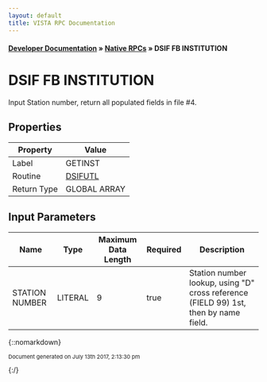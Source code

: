 ```yaml
---
layout: default
title: VISTA RPC Documentation
---
```


#### [Developer Documentation](../index) &#187; [Native RPCs](TableOfContents) &#187; DSIF FB INSTITUTION<br/>
# DSIF FB INSTITUTION

Input Station number, return all populated fields in file #4.

## Properties

Property | Value
--- | ---
Label | GETINST
Routine | [DSIFUTL](http://code.osehra.org/dox/Routine_DSIFUTL_source.html)
Return Type | GLOBAL ARRAY


## Input Parameters

Name | Type | Maximum Data Length | Required | Description
--- | --- | --- | --- | ---
STATION NUMBER | LITERAL | 9 | true |  Station number lookup, using &quot;D&quot; cross reference (FIELD 99) 1st, then by name field.



{::nomarkdown} <br/><p style="font-size: 11px">Document generated on July 13th 2017, 2:13:30 pm</p>{:/}